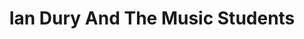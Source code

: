 ---
title: "Ian Dury And The Music Students"
summary: "None"
image: "ian-dury-and-the-music-students.jpg"
apple_music_artist_url: "None"
wikipedia_url: "none"
---